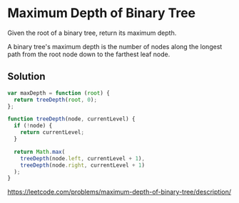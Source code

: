 # Maximum Depth of Binary Tree

Given the root of a binary tree, return its maximum depth.

A binary tree's maximum depth is the number of nodes along the longest path from the root node down to the farthest leaf node.

## Solution

```js
var maxDepth = function (root) {
  return treeDepth(root, 0);
};

function treeDepth(node, currentLevel) {
  if (!node) {
    return currentLevel;
  }

  return Math.max(
    treeDepth(node.left, currentLevel + 1),
    treeDepth(node.right, currentLevel + 1)
  );
}
```

https://leetcode.com/problems/maximum-depth-of-binary-tree/description/
